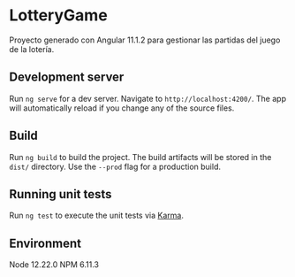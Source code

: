# LotteryGame

Proyecto generado con Angular 11.1.2 para gestionar las partidas del juego de la lotería. 

## Development server

Run `ng serve` for a dev server. Navigate to `http://localhost:4200/`. The app will automatically reload if you change any of the source files.

## Build

Run `ng build` to build the project. The build artifacts will be stored in the `dist/` directory. Use the `--prod` flag for a production build.

## Running unit tests

Run `ng test` to execute the unit tests via [Karma](https://karma-runner.github.io).


## Environment

Node 12.22.0
NPM 6.11.3
